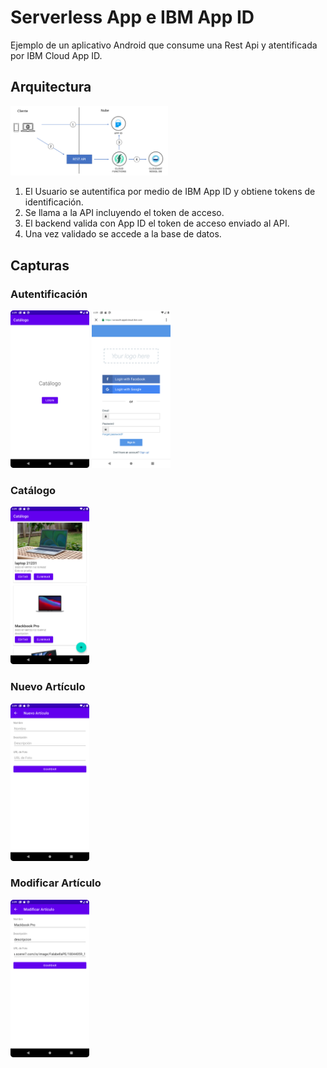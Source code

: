 # Serverless App e IBM App ID
Ejemplo de un aplicativo Android que consume una Rest Api y atentificada por IBM Cloud App ID.

## Arquitectura

<img src="images/arch.png" width="50%">

1. El Usuario se autentifica por medio de IBM App ID y obtiene tokens de identificación.
2. Se llama a la API incluyendo el token de acceso.
3. El backend valida con App ID el token de acceso enviado al API.
4. Una vez validado se accede a la base de datos.

## Capturas

### Autentificación

<img src="images/login.png" width="25%">
<img src="images/app_id_login.png" width="25%">

### Catálogo

<img src="images/main.png" width="25%">

### Nuevo Artículo

<img src="images/new.png" width="25%">

### Modificar Artículo

<img src="images/edit.png" width="25%">